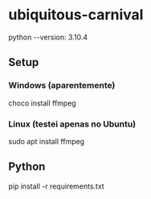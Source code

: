 # ubiquitous-carnival

python --version: 3.10.4<br />

## Setup<br />
### Windows (aparentemente)<br />
choco install ffmpeg<br />
### Linux (testei apenas no Ubuntu)
sudo apt install ffmpeg<br />

## Python<br />
pip install -r requirements.txt<br />